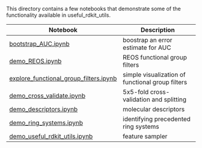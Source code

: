 This directory contains a few notebooks that demonstrate some of the functionality available in useful_rdkit_utils.

| Notebook                                                                         |Description                                      |
|----------------------------------------------------------------------------------|------------------------------------------------ |
| [bootstrap_AUC.ipynb](bootstrap_AUC.ipynb)                                       |boostrap an error estimate for AUC               |
| [demo_REOS.ipynb](demo_REOS.ipynb)                                               |REOS functional group filters                    |
| [explore_functional_group_filters.ipynb](explore_functional_group_filters.ipynb) |simple visualization of functional group filters |
| [demo_cross_validate.ipynb](demo_cross_validate.ipynb)                           |5x5-fold cross-validation and splitting          |              
| [demo_descriptors.ipynb](demo_descriptors.ipynb)                                 |molecular descriptors                            |      
| [demo_ring_systems.ipynb](demo_ring_systems.ipynb)                               |identifying precedented ring systems             |
| [demo_useful_rdkit_utils.ipynb](demo_useful_rdkit_utils.ipynb)                   |feature sampler                                  |

